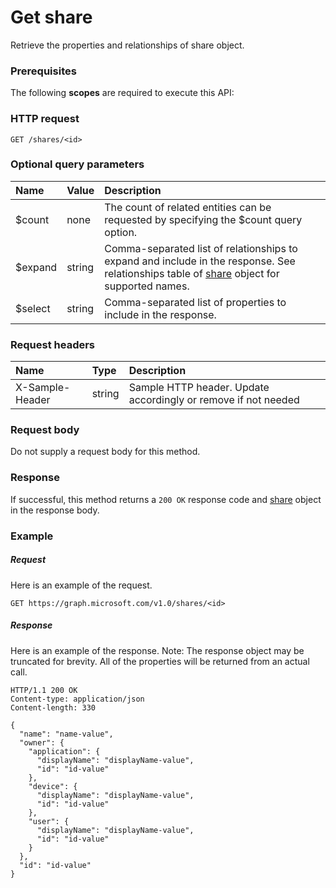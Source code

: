 # Get share

Retrieve the properties and relationships of share object.
### Prerequisites
The following **scopes** are required to execute this API: 
### HTTP request
<!-- { "blockType": "ignored" } -->
```http
GET /shares/<id>
```
### Optional query parameters
|Name|Value|Description|
|:---------------|:--------|:-------|
|$count|none|The count of related entities can be requested by specifying the $count query option.|
|$expand|string|Comma-separated list of relationships to expand and include in the response. See relationships table of [share](../resources/share.md) object for supported names. |
|$select|string|Comma-separated list of properties to include in the response.|

### Request headers
| Name       | Type | Description|
|:-----------|:------|:----------|
| X-Sample-Header  | string  | Sample HTTP header. Update accordingly or remove if not needed|

### Request body
Do not supply a request body for this method.
### Response
If successful, this method returns a `200 OK` response code and [share](../resources/share.md) object in the response body.
### Example
##### Request
Here is an example of the request.
<!-- {
  "blockType": "request",
  "name": "get_share"
}-->
```http
GET https://graph.microsoft.com/v1.0/shares/<id>
```
##### Response
Here is an example of the response. Note: The response object may be truncated for brevity. All of the properties will be returned from an actual call.
<!-- {
  "blockType": "response",
  "truncated": true,
  "@odata.type": "microsoft.graph.share"
} -->
```http
HTTP/1.1 200 OK
Content-type: application/json
Content-length: 330

{
  "name": "name-value",
  "owner": {
    "application": {
      "displayName": "displayName-value",
      "id": "id-value"
    },
    "device": {
      "displayName": "displayName-value",
      "id": "id-value"
    },
    "user": {
      "displayName": "displayName-value",
      "id": "id-value"
    }
  },
  "id": "id-value"
}
```

<!-- uuid: 8fcb5dbc-d5aa-4681-8e31-b001d5168d79
2015-10-25 14:57:30 UTC -->
<!-- {
  "type": "#page.annotation",
  "description": "Get share",
  "keywords": "",
  "section": "documentation",
  "tocPath": ""
}-->